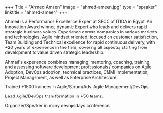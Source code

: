 +++
Title = "Ahmed Ameen" 
image = "ahmed-ameen.jpg" 
type = "speaker" 
linktitle = "ahmed-ameen" 
+++

Ahmed is a Performance Excellence Expert at SECC of ITIDA in Egypt.  An Innovation Award winner, dynamic Expert who leads and delivers rapid strategic business values. Experience across companies in various markets and technologies, Agile mindset oriented; focused on customer satisfaction, Team Building and Technical excellence for rapid continuous delivery, with +20 years of experience in the field, covering all aspects; starting from development to value driven strategic leadership.

Ahmad's experience combines managing, mentoring, coaching, training, and assessing software development professionals / companies on Agile Adoption, DevOps adoption, technical practices, CMMI implementation, Project Management, as well as Enterprise Architecture.

Trained +1500 trainees in Agile/Scrum/Adv. Agile Management/DevOps.

Lead Agile/DevOps transformation in +50 teams.

Organizer/Speaker in many devopsdays conference.
